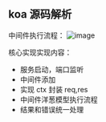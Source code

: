 ## koa 源码解析

中间件执行流程：
![image](http://www.zmscode.cn/mdImages/koa-design.png)

核心实现实现内容：

- 服务启动，端口监听
- 中间件添加
- 实现 ctx 封装 req,res
- 中间件洋葱模型执行流程
- 结果和错误统一处理
